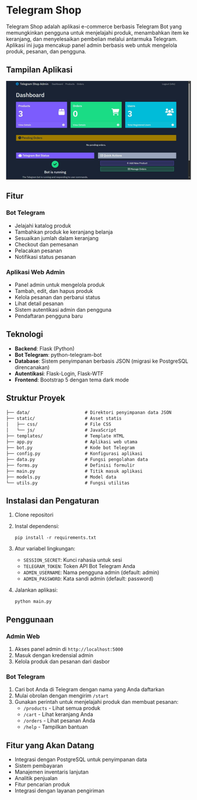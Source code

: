 # Telegram Shop

Telegram Shop adalah aplikasi e-commerce berbasis Telegram Bot yang memungkinkan pengguna untuk menjelajahi produk, menambahkan item ke keranjang, dan menyelesaikan pembelian melalui antarmuka Telegram. Aplikasi ini juga mencakup panel admin berbasis web untuk mengelola produk, pesanan, dan pengguna.

## Tampilan Aplikasi

![Tampilan Bot Telegram](1.jpg)

## Fitur

### Bot Telegram
- Jelajahi katalog produk
- Tambahkan produk ke keranjang belanja
- Sesuaikan jumlah dalam keranjang
- Checkout dan pemesanan
- Pelacakan pesanan
- Notifikasi status pesanan

### Aplikasi Web Admin
- Panel admin untuk mengelola produk
- Tambah, edit, dan hapus produk
- Kelola pesanan dan perbarui status
- Lihat detail pesanan
- Sistem autentikasi admin dan pengguna
- Pendaftaran pengguna baru

## Teknologi

- **Backend**: Flask (Python)
- **Bot Telegram**: python-telegram-bot
- **Database**: Sistem penyimpanan berbasis JSON (migrasi ke PostgreSQL direncanakan)
- **Autentikasi**: Flask-Login, Flask-WTF
- **Frontend**: Bootstrap 5 dengan tema dark mode

## Struktur Proyek

```
├── data/                     # Direktori penyimpanan data JSON
├── static/                   # Asset statis
│   ├── css/                  # File CSS
│   └── js/                   # JavaScript
├── templates/                # Template HTML
├── app.py                    # Aplikasi web utama
├── bot.py                    # Kode bot Telegram
├── config.py                 # Konfigurasi aplikasi
├── data.py                   # Fungsi pengolahan data
├── forms.py                  # Definisi formulir
├── main.py                   # Titik masuk aplikasi
├── models.py                 # Model data
└── utils.py                  # Fungsi utilitas
```

## Instalasi dan Pengaturan

1. Clone repositori
2. Instal dependensi:
   ```
   pip install -r requirements.txt
   ```
3. Atur variabel lingkungan:
   - `SESSION_SECRET`: Kunci rahasia untuk sesi
   - `TELEGRAM_TOKEN`: Token API Bot Telegram Anda
   - `ADMIN_USERNAME`: Nama pengguna admin (default: admin)
   - `ADMIN_PASSWORD`: Kata sandi admin (default: password)

4. Jalankan aplikasi:
   ```
   python main.py
   ```

## Penggunaan

### Admin Web
1. Akses panel admin di `http://localhost:5000`
2. Masuk dengan kredensial admin
3. Kelola produk dan pesanan dari dasbor

### Bot Telegram
1. Cari bot Anda di Telegram dengan nama yang Anda daftarkan
2. Mulai obrolan dengan mengirim `/start`
3. Gunakan perintah untuk menjelajahi produk dan membuat pesanan:
   - `/products` - Lihat semua produk
   - `/cart` - Lihat keranjang Anda
   - `/orders` - Lihat pesanan Anda
   - `/help` - Tampilkan bantuan

## Fitur yang Akan Datang

- Integrasi dengan PostgreSQL untuk penyimpanan data
- Sistem pembayaran
- Manajemen inventaris lanjutan
- Analitik penjualan
- Fitur pencarian produk
- Integrasi dengan layanan pengiriman